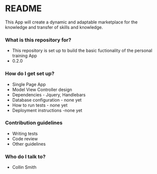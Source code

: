 # README #

This App will create a dynamic and adaptable marketplace for the knowledge and transfer of skills and knowledge.

### What is this repository for? ###

* This repository is set up to build the basic fuctionality of the personal training App
* 0.2.0

### How do I get set up? ###

* Single Page App
* Model View Controller design
* Dependencies - Jquery, Handlebars
* Database configuration - none yet
* How to run tests - none yet
* Deployment instructions -none yet

### Contribution guidelines ###

* Writing tests
* Code review
* Other guidelines

### Who do I talk to? ###

* Collin Smith
